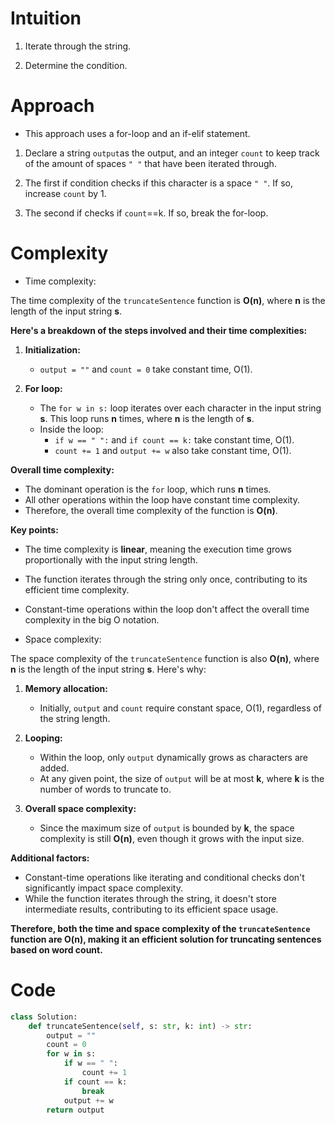 # Intuition
<!-- Describe your first thoughts on how to solve this problem. -->
1. Iterate through the string.

2. Determine the condition.
# Approach
<!-- Describe your approach to solving the problem. -->
- This approach uses a for-loop and an if-elif statement.  
1. Declare a string ```output```as the output, and an integer ```count``` to keep track of the amount of spaces ```" "``` that have been iterated through.

2. The first if condition checks if this character is a space ```" "```. If so, increase ```count``` by 1.
   
3. The second if checks if ```count```==k. If so, break the for-loop.
# Complexity
- Time complexity:
<!-- Add your time complexity here, e.g. $$O(n)$$ -->
The time complexity of the `truncateSentence` function is **O(n)**, where **n** is the length of the input string **s**.

**Here's a breakdown of the steps involved and their time complexities:**

1. **Initialization:**
   - `output = ""` and `count = 0` take constant time, O(1).

2. **For loop:**
   - The `for w in s:` loop iterates over each character in the input string **s**. This loop runs **n** times, where **n** is the length of **s**.
   - Inside the loop:
     - `if w == " ":` and `if count == k:` take constant time, O(1).
     - `count += 1` and `output += w` also take constant time, O(1).

**Overall time complexity:**

- The dominant operation is the `for` loop, which runs **n** times.
- All other operations within the loop have constant time complexity.
- Therefore, the overall time complexity of the function is **O(n)**.

**Key points:**

- The time complexity is **linear**, meaning the execution time grows proportionally with the input string length.
- The function iterates through the string only once, contributing to its efficient time complexity.
- Constant-time operations within the loop don't affect the overall time complexity in the big O notation.

- Space complexity:
<!-- Add your space complexity here, e.g. $$O(n)$$ -->
The space complexity of the `truncateSentence` function is also **O(n)**, where **n** is the length of the input string **s**. Here's why:

1. **Memory allocation:**
    - Initially, `output` and `count` require constant space, O(1), regardless of the string length.

2. **Looping:**
    - Within the loop, only `output` dynamically grows as characters are added.
    - At any given point, the size of `output` will be at most **k**, where **k** is the number of words to truncate to.

3. **Overall space complexity:**
    - Since the maximum size of `output` is bounded by **k**, the space complexity is still **O(n)**, even though it grows with the input size.

**Additional factors:**

- Constant-time operations like iterating and conditional checks don't significantly impact space complexity.
- While the function iterates through the string, it doesn't store intermediate results, contributing to its efficient space usage.

**Therefore, both the time and space complexity of the `truncateSentence` function are O(n), making it an efficient solution for truncating sentences based on word count.**

# Code
```Python []
class Solution:
    def truncateSentence(self, s: str, k: int) -> str:
        output = ""
        count = 0
        for w in s:
            if w == " ":
                count += 1
            if count == k:
                break
            output += w   
        return output
```
